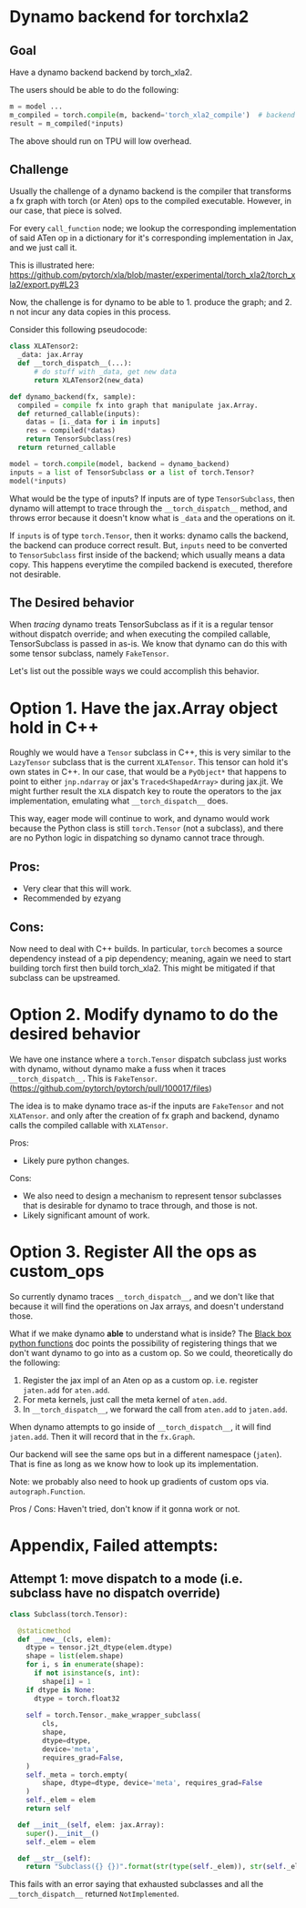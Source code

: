 # Dynamo backend for torchxla2

## Goal

Have a dynamo backend backend by torch_xla2.

The users should be able to do the following:

```python
m = model ...
m_compiled = torch.compile(m, backend='torch_xla2_compile')  # backend name TBD
result = m_compiled(*inputs)
```

The above should run on TPU will low overhead.

## Challenge

Usually the challenge of a dynamo backend is the compiler that
transforms a fx graph with torch (or Aten) ops to the compiled executable.
However, in our case, that piece is solved.

For every `call_function` node; we lookup the corresponding implementation of
said ATen op in a dictionary for it's corresponding implementation in Jax,
and we just call it.

This is illustrated here: https://github.com/pytorch/xla/blob/master/experimental/torch_xla2/torch_xla2/export.py#L23

Now, the challenge is for dynamo to be able to 1. produce the graph; and 2. n
not incur any data copies in this process.


Consider this following pseudocode:

```python
class XLATensor2:
  _data: jax.Array 
  def __torch_dispatch__(...):
      # do stuff with _data, get new data
      return XLATensor2(new_data)

def dynamo_backend(fx, sample):
  compiled = compile fx into graph that manipulate jax.Array.
  def returned_callable(inputs):
    datas = [i._data for i in inputs]
    res = compiled(*datas)
    return TensorSubclass(res)
  return returned_callable

model = torch.compile(model, backend = dynamo_backend)
inputs = a list of TensorSubclass or a list of torch.Tensor?
model(*inputs)
```

What would be the type of inputs?
If inputs are of type `TensorSubclass`, then dynamo
will attempt to trace through the `__torch_dispatch__` method,
and throws error because it doesn't know what is `_data` and the
operations on it.

If `inputs` is of type `torch.Tensor`, then it works: dynamo 
calls the backend, the backend can produce correct result.
But, `inputs` need to be converted to `TensorSubclass` first inside of
the backend; which usually means a data copy. This happens everytime 
the compiled backend is executed, therefore not desirable.

## The Desired behavior

When *tracing* dynamo treats TensorSubclass as if it is a regular tensor
without dispatch override; and when executing the compiled callable,
TensorSubclass is passed in as-is. We know that dynamo can do this with 
some tensor subclass, namely `FakeTensor`.


Let's list out the possible ways we could accomplish this behavior.


# Option 1. Have the jax.Array object hold in C++

Roughly we would have a `Tensor` subclass in C++, this is very
similar to the `LazyTensor` subclass that is the current `XLATensor`.
This tensor can hold it's own states in C++. In our case, that would 
be a `PyObject*` that happens to point to either `jnp.ndarray` or 
jax's `Traced<ShapedArray>` during jax.jit. We might further result the
`XLA` dispatch key to route the operators to the jax implementation, 
emulating what `__torch_dispatch__` does.

This way, eager mode will continue to work, and dynamo would work
because the Python class is still `torch.Tensor` (not a subclass), and
there are no Python logic in dispatching so dynamo cannot trace through.

## Pros:
* Very clear that this will work. 
* Recommended by ezyang

## Cons:
Now need to deal with C++ builds. In particular, `torch` becomes a source
dependency instead of a pip dependency; meaning, again we need to start
building torch first then build torch_xla2. This might be mitigated if
that subclass can be upstreamed.


# Option 2. Modify dynamo to do the desired behavior

We have one instance where a `torch.Tensor` dispatch subclass
just works with dynamo, without dynamo make a fuss when it traces
`__torch_dispatch__`. This is `FakeTensor`. (https://github.com/pytorch/pytorch/pull/100017/files)

The idea is to make dynamo trace as-if the inputs are `FakeTensor` and
not `XLATensor`. and only after the creation of fx graph and backend, dynamo
calls the compiled callable with `XLATensor`.

Pros:
* Likely pure python changes. 

Cons:
* We also need to design a mechanism to represent tensor subclasses that
  is desirable for dynamo to trace through, and those is not.
* Likely significant amount of work.


# Option 3. Register All the ops as custom_ops

So currently dynamo traces `__torch_dispatch__`, and we don't like that
because it will find the operations on Jax arrays, and doesn't understand those.

What if we make dynamo **able** to understand what is inside?
The [Black box python functions](https://docs.google.com/document/d/1ZuCVyMfibExwvtzhd9cfMWk5zXT3Dhy1b3kuvAIkBoU/edit#heading=h.56tggsazyrkh) doc 
points the possibility of registering things that we don't want dynamo
to go into as a custom op. So we could, theoretically do the following:

1. Register the jax impl of an Aten op as a custom op.
   i.e. register `jaten.add` for `aten.add`.
2. For meta kernels, just call the meta kernel of `aten.add`.
3. In `__torch_dispatch__`, we forward the call from `aten.add` to `jaten.add`.

When dynamo attempts to go inside of `__torch_dispatch__`, it will find
`jaten.add`. Then it will record that in the `fx.Graph`.

Our backend will see the same ops but in a different namespace (`jaten`).
That is fine as long as we know how to look up its implementation.

Note: we probably also need to hook up gradients of custom ops via. `autograph.Function`. 


Pros / Cons:
Haven't tried, don't know if it gonna work or not.






# Appendix, Failed attempts:

## Attempt 1: move dispatch to a mode (i.e. subclass have no dispatch override)

```python
class Subclass(torch.Tensor):

  @staticmethod
  def __new__(cls, elem):
    dtype = tensor.j2t_dtype(elem.dtype)
    shape = list(elem.shape)
    for i, s in enumerate(shape):
      if not isinstance(s, int):
        shape[i] = 1
    if dtype is None:
      dtype = torch.float32
    
    self = torch.Tensor._make_wrapper_subclass(
        cls,
        shape,
        dtype=dtype,
        device='meta',
        requires_grad=False,
    )
    self._meta = torch.empty(
        shape, dtype=dtype, device='meta', requires_grad=False
    )
    self._elem = elem
    return self

  def __init__(self, elem: jax.Array):
    super().__init__()
    self._elem = elem

  def __str__(self):
    return "Subclass({} {})".format(str(type(self._elem)), str(self._elem))

``` 

This fails with an error saying that exhausted subclasses and all the `__torch_dispatch__` returned `NotImplemented`.

